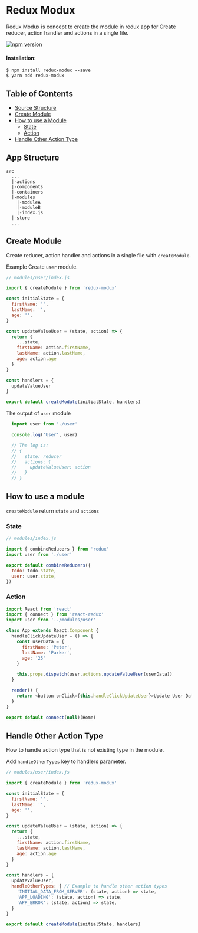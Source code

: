# Redux Modux

Redux Modux is concept to create the module in redux app for Create reducer, action handler and actions in a single file. 


[![npm version](https://badge.fury.io/js/react-modux.svg)](https://badge.fury.io/js/react-modux)

#### Installation:
```
$ npm install redux-modux --save
$ yarn add redux-modux
```

## Table of Contents
- [Source Structure](#app-structure)
- [Create Module](#create-module)
- [How to use a Module](#how-to-use-a-module)
  - [State](#state)
  - [Action](#action)
- [Handle Other Action Type](#handle-other-action-type)

## App Structure
```
src
  ...
  |-actions
  |-components
  |-containers
  |-modules
    |-moduleA
    |-moduleB
    |-index.js
  |-store
  ...
```
## Create Module
Create reducer, action handler and actions in a single file with `createModule`.

Example Create `user` module.

```js
// modules/user/index.js

import { createModule } from 'redux-modux'

const initialState = {
  firstName: '',
  lastName: '',
  age: '',
}

const updateValueUser = (state, action) => {
  return {
    ...state,
    firstName: action.firstName,
    lastName: action.lastName,
    age: action.age
  }
}

const handlers = {
  updateValueUser
}

export default createModule(initialState, handlers)
```
The output of `user` module
```js
  import user from './user'

  console.log('User', user)

  // The log is:
  // {
  //   state: reducer
  //   actions: {
  //     updateValueUser: action
  //   }
  // }
```

## How to use a module

`createModule` return `state` and `actions`

### State
```js
// modules/index.js

import { combineReducers } from 'redux'
import user from './user'

export default combineReducers({
  todo: todo.state,
  user: user.state,
})
```

### Action
```js
import React from 'react'
import { connect } from 'react-redux'
import user from '../modules/user'

class App extends React.Component {
  handleClickUpdateUser = () => {
    const userData = {
      firstName: 'Peter',
      lastName: 'Parker',
      age: '25'
    }

    this.props.dispatch(user.actions.updateValueUser(userData))
  }

  render() {
    return <button onClick={this.handleClickUpdateUser}>Update User Data</button>
  }
}

export default connect(null)(Home)
```

## Handle Other Action Type
How to handle action type that is not existing type in the module.

Add `handleOtherTypes` key to handlers parameter.
```js
// modules/user/index.js

import { createModule } from 'redux-modux'

const initialState = {
  firstName: '',
  lastName: '',
  age: '',
}

const updateValueUser = (state, action) => {
  return {
    ...state,
    firstName: action.firstName,
    lastName: action.lastName,
    age: action.age
  }
}

const handlers = {
  updateValueUser,
  handleOtherTypes: { // Example to handle other action types
    'INITIAL_DATA_FROM_SERVER': (state, action) => state,
    'APP_LOADING': (state, action) => state,
    'APP_ERROR': (state, action) => state,
  }
}

export default createModule(initialState, handlers)
```